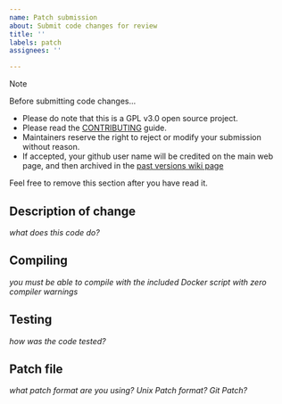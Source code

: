 ```yaml
---
name: Patch submission
about: Submit code changes for review
title: ''
labels: patch
assignees: ''

---
```


> [!NOTE]
> Before submitting code changes... 
> * Please do note that this is a GPL v3.0 open source project.
> * Please read the [CONTRIBUTING](https://github.com/spice2x/spice2x.github.io/blob/main/CONTRIBUTING.md) guide.
> * Maintainers reserve the right to reject or modify your submission without reason.
> * If accepted, your github user name will be credited on the main web page, and then archived in the [past versions wiki page](https://github.com/spice2x/spice2x.github.io/wiki/Past-versions-and-change-log)
> 
> Feel free to remove this section after you have read it.

## Description of change
*what does this code do?*

## Compiling
*you must be able to compile with the included Docker script with zero compiler warnings*

## Testing
*how was the code tested?*

## Patch file
*what patch format are you using? Unix Patch format? Git Patch?*

